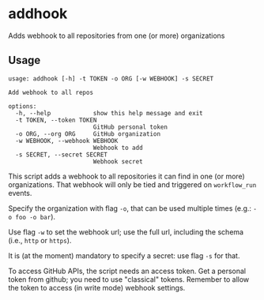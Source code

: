 # addhook
Adds webhook to all repositories from one (or more) organizations

## Usage
```
usage: addhook [-h] -t TOKEN -o ORG [-w WEBHOOK] -s SECRET

Add webhook to all repos

options:
  -h, --help            show this help message and exit
  -t TOKEN, --token TOKEN
                        GitHub personal token
  -o ORG, --org ORG     GitHub organization
  -w WEBHOOK, --webhook WEBHOOK
                        Webhook to add
  -s SECRET, --secret SECRET
                        Webhook secret
```

This script adds a webhook to all repositories it can find in one (or more) organizations. That webhook will only be tied and triggered on `workflow_run` events.

Specify the organization with flag `-o`, that can be used multiple times (e.g.: `-o foo -o bar`).

Use flag `-w` to set the webhook url; use the full url, including the schema (i.e., `http` or `https`).

It is (at the moment) mandatory to specify a secret: use flag `-s` for that.

To access GitHub APIs, the script needs an access token. Get a personal token from github; you need to use "classical" tokens. Remember to allow the token to access (in write mode) webhook settings.